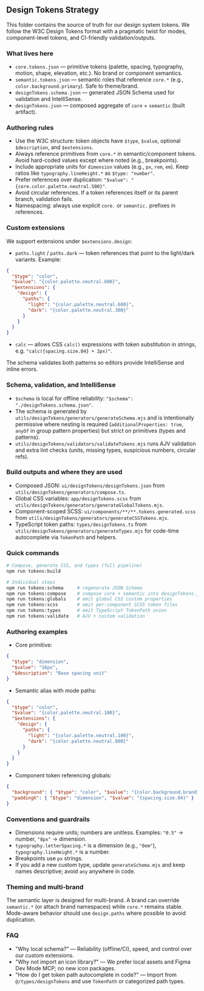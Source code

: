 ## Design Tokens Strategy

This folder contains the source of truth for our design system tokens. We follow the W3C Design Tokens format with a pragmatic twist for modes, component-level tokens, and CI-friendly validation/outputs.

### What lives here

- `core.tokens.json` — primitive tokens (palette, spacing, typography, motion, shape, elevation, etc.). No brand or component semantics.
- `semantic.tokens.json` — semantic roles that reference `core.*` (e.g., `color.background.primary`). Safe to theme/brand.
- `designTokens.schema.json` — generated JSON Schema used for validation and IntelliSense.
- `designTokens.json` — composed aggregate of `core` + `semantic` (built artifact).

### Authoring rules

- Use the W3C structure: token objects have `$type`, `$value`, optional `$description`, and `$extensions`.
- Always reference primitives from `core.*` in semantic/component tokens. Avoid hard-coded values except where noted (e.g., breakpoints).
- Include appropriate units for `dimension` values (e.g., `px`, `rem`, `em`). Keep ratios like `typography.lineHeight.*` as `$type: "number"`.
- Prefer references over duplication: `"$value": "{core.color.palette.neutral.500}"`.
- Avoid circular references. If a token references itself or its parent branch, validation fails.
- Namespacing: always use explicit `core.` or `semantic.` prefixes in references.

### Custom extensions

We support extensions under `$extensions.design`:

- `paths.light` / `paths.dark` — token references that point to the light/dark variants. Example:

```json
{
  "$type": "color",
  "$value": "{color.palette.neutral.600}",
  "$extensions": {
    "design": {
      "paths": {
        "light": "{color.palette.neutral.600}",
        "dark": "{color.palette.neutral.300}"
      }
    }
  }
}
```

- `calc` — allows CSS `calc()` expressions with token substitution in strings, e.g. `"calc({spacing.size.04} + 2px)"`.

The schema validates both patterns so editors provide IntelliSense and inline errors.

### Schema, validation, and IntelliSense

- `$schema` is local for offline reliability: `"$schema": "./designTokens.schema.json"`.
- The schema is generated by `utils/designTokens/generators/generateSchema.mjs` and is intentionally permissive where nesting is required (`additionalProperties: true`, `anyOf` in group pattern properties) but strict on primitives (types and patterns).
- `utils/designTokens/validators/validateTokens.mjs` runs AJV validation and extra lint checks (units, missing types, suspicious numbers, circular refs).

### Build outputs and where they are used

- Composed JSON: `ui/designTokens/designTokens.json` from `utils/designTokens/generators/compose.ts`.
- Global CSS variables: `app/designTokens.scss` from `utils/designTokens/generators/generateGlobalTokens.mjs`.
- Component-scoped SCSS: `ui/components/**/**.tokens.generated.scss` from `utils/designTokens/generators/generateCSSTokens.mjs`.
- TypeScript token paths: `types/designTokens.ts` from `utils/designTokens/generators/generateTypes.mjs` for code-time autocomplete via `TokenPath` and helpers.

### Quick commands

```bash
# Compose, generate CSS, and types (full pipeline)
npm run tokens:build

# Individual steps
npm run tokens:schema     # regenerate JSON Schema
npm run tokens:compose    # compose core + semantic into designTokens.json
npm run tokens:globals    # emit global CSS custom properties
npm run tokens:scss       # emit per-component SCSS token files
npm run tokens:types      # emit TypeScript TokenPath union
npm run tokens:validate   # AJV + custom validation
```

### Authoring examples

- Core primitive:

```json
{
  "$type": "dimension",
  "$value": "16px",
  "$description": "Base spacing unit"
}
```

- Semantic alias with mode paths:

```json
{
  "$type": "color",
  "$value": "{color.palette.neutral.100}",
  "$extensions": {
    "design": {
      "paths": {
        "light": "{color.palette.neutral.100}",
        "dark": "{color.palette.neutral.800}"
      }
    }
  }
}
```

- Component token referencing globals:

```json
{
  "background": { "$type": "color", "$value": "{color.background.brand}" },
  "paddingX": { "$type": "dimension", "$value": "{spacing.size.04}" }
}
```

### Conventions and guardrails

- Dimensions require units; numbers are unitless. Examples: `"0.5"` → number, `"8px"` → dimension.
- `typography.letterSpacing.*` is a dimension (e.g., `"0em"`), `typography.lineHeight.*` is a number.
- Breakpoints use `px` strings.
- If you add a new custom type, update `generateSchema.mjs` and keep names descriptive; avoid `any` anywhere in code.

### Theming and multi-brand

The semantic layer is designed for multi-brand. A brand can override `semantic.*` (or attach brand namespaces) while `core.*` remains stable. Mode-aware behavior should use `design.paths` where possible to avoid duplication.

### FAQ

- "Why local schema?" — Reliability (offline/CI), speed, and control over our custom extensions.
- "Why not import an icon library?" — We prefer local assets and Figma Dev Mode MCP; no new icon packages.
- "How do I get token path autocomplete in code?" — Import from `@/types/designTokens` and use `TokenPath` or categorized path types.
